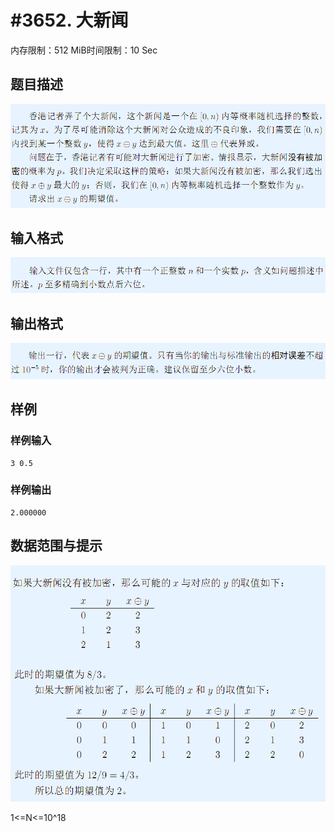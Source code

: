 # #3652. 大新闻

内存限制：512 MiB时间限制：10 Sec

## 题目描述

![](upload/201407/1.jpg)

## 输入格式

![](upload/201407/2.jpg)

## 输出格式

![](upload/201407/3.jpg)

## 样例

### 样例输入

    
    3 0.5
    
    

### 样例输出

    
    2.000000
    
    

## 数据范围与提示

![](upload/201407/4.jpg)

1<=N<=10^18
